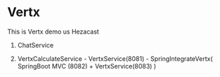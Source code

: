 # Vertx

This is Vertx demo us Hezacast
1. ChatService 

2. VertxCalculateService - VertxService(8081) - SpringIntegrateVertx( SpringBoot MVC (8082) + VertxService(8083) )

